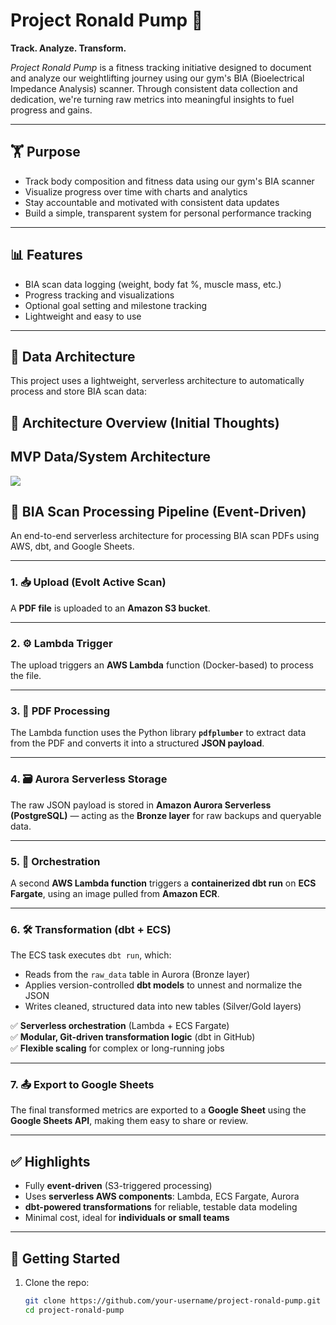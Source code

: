# Project Ronald Pump 💪

**Track. Analyze. Transform.**

*Project Ronald Pump* is a fitness tracking initiative designed to document and analyze our weightlifting journey using our gym's BIA (Bioelectrical Impedance Analysis) scanner. Through consistent data collection and dedication, we're turning raw metrics into meaningful insights to fuel progress and gains.

---

## 🏋️ Purpose

- Track body composition and fitness data using our gym's BIA scanner  
- Visualize progress over time with charts and analytics  
- Stay accountable and motivated with consistent data updates  
- Build a simple, transparent system for personal performance tracking  

---

## 📊 Features

- BIA scan data logging (weight, body fat %, muscle mass, etc.)  
- Progress tracking and visualizations  
- Optional goal setting and milestone tracking  
- Lightweight and easy to use  

---

## 🧠 Data Architecture

This project uses a lightweight, serverless architecture to automatically process and store BIA scan data:

## 🧭 Architecture Overview (Initial Thoughts)

## MVP Data/System Architecture

![](/project-ronald-pump/Images/ronald_pump_architecture.png)


## 🧬 BIA Scan Processing Pipeline (Event-Driven)

An end-to-end serverless architecture for processing BIA scan PDFs using AWS, dbt, and Google Sheets.

---

### 1. 📥 Upload (Evolt Active Scan)
A **PDF file** is uploaded to an **Amazon S3 bucket**.

---

### 2. ⚙️ Lambda Trigger
The upload triggers an **AWS Lambda** function (Docker-based) to process the file.

---

### 3. 🧾 PDF Processing
The Lambda function uses the Python library **`pdfplumber`** to extract data from the PDF and converts it into a structured **JSON payload**.

---

### 4. 🗃️ Aurora Serverless Storage
The raw JSON payload is stored in **Amazon Aurora Serverless (PostgreSQL)** — acting as the **Bronze layer** for raw backups and queryable data.

---

### 5. 🔁 Orchestration
A second **AWS Lambda function** triggers a **containerized dbt run** on **ECS Fargate**, using an image pulled from **Amazon ECR**.

---

### 6. 🛠️ Transformation (dbt + ECS)

The ECS task executes `dbt run`, which:

- Reads from the `raw_data` table in Aurora (Bronze layer)
- Applies version-controlled **dbt models** to unnest and normalize the JSON
- Writes cleaned, structured data into new tables (Silver/Gold layers)

✅ **Serverless orchestration** (Lambda + ECS Fargate)  
✅ **Modular, Git-driven transformation logic** (dbt in GitHub)  
✅ **Flexible scaling** for complex or long-running jobs

---

### 7. 📤 Export to Google Sheets
The final transformed metrics are exported to a **Google Sheet** using the **Google Sheets API**, making them easy to share or review.

---

## ✅ Highlights

- Fully **event-driven** (S3-triggered processing)
- Uses **serverless AWS components**: Lambda, ECS Fargate, Aurora
- **dbt-powered transformations** for reliable, testable data modeling
- Minimal cost, ideal for **individuals or small teams**


---

## 🚀 Getting Started

1. Clone the repo:
   ```bash
   git clone https://github.com/your-username/project-ronald-pump.git
   cd project-ronald-pump





